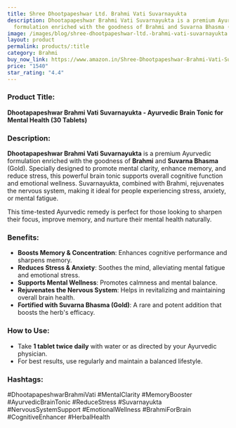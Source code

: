 ```yaml
---
title: Shree Dhootpapeshwar Ltd. Brahmi Vati Suvarnayukta
description: Dhootapapeshwar Brahmi Vati Suvarnayukta is a premium Ayurvedic
  formulation enriched with the goodness of Brahmi and Suvarna Bhasma (Gold).
image: /images/blog/shree-dhootpapeshwar-ltd.-brahmi-vati-suvarnayukta.jpg
layout: product
permalink: products/:title
category: Brahmi
buy_now_link: https://www.amazon.in/Shree-Dhootpapeshwar-Brahmi-Vati-Suvarnayukta/dp/B07Q2ZLTZ4/ref=sr_1_19?crid=U72N30JP0KKO&tag=m0150-21
price: "1540"
star_rating: "4.4"
---
```

### Product Title:
**Dhootapapeshwar Brahmi Vati Suvarnayukta - Ayurvedic Brain Tonic for Mental Health (30 Tablets)**

### Description:
**Dhootapapeshwar Brahmi Vati Suvarnayukta** is a premium Ayurvedic formulation enriched with the goodness of **Brahmi** and **Suvarna Bhasma** (Gold). Specially designed to promote mental clarity, enhance memory, and reduce stress, this powerful brain tonic supports overall cognitive function and emotional wellness. Suvarnayukta, combined with Brahmi, rejuvenates the nervous system, making it ideal for people experiencing stress, anxiety, or mental fatigue.

This time-tested Ayurvedic remedy is perfect for those looking to sharpen their focus, improve memory, and nurture their mental health naturally.

### Benefits:
- **Boosts Memory & Concentration**: Enhances cognitive performance and sharpens memory.
- **Reduces Stress & Anxiety**: Soothes the mind, alleviating mental fatigue and emotional stress.
- **Supports Mental Wellness**: Promotes calmness and mental balance.
- **Rejuvenates the Nervous System**: Helps in revitalizing and maintaining overall brain health.
- **Fortified with Suvarna Bhasma (Gold)**: A rare and potent addition that boosts the herb's efficacy.

### How to Use:
- Take **1 tablet twice daily** with water or as directed by your Ayurvedic physician.
- For best results, use regularly and maintain a balanced lifestyle.

### Hashtags:
#DhootapapeshwarBrahmiVati #MentalClarity #MemoryBooster #AyurvedicBrainTonic #ReduceStress #Suvarnayukta #NervousSystemSupport #EmotionalWellness #BrahmiForBrain #CognitiveEnhancer #HerbalHealth
